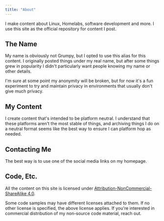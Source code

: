 ```yaml
---
title: "About"
---
```


I make content about Linux, Homelabs, software development and more.  I use this
site as the official repository for content I post.

## The Name

My name is obviously not Grumpy, but I opted to use this alias for this content.
I originally posted things under my real name, but after some things grew in
popularity I didn't particularly want people knowing my name or other details.

I'm sure at some point my anonymity will be broken, but for now it's a fun
experiment to try and maintain privacy in environments that usually don't give
much privacy.

## My Content

I create content that's intended to be platform neutral.  I understand that
these platforms aren't the most stable of things, and archiving things I do on a
neutral format seems like the best way to ensure I can platform hop as needed.

## Contacting Me

The best way is to use one of the social media links on my homepage.

## Code, Etc.

All the content on this site is licensed under
[Attribution-NonCommercial-ShareAlike
4.0](https://creativecommons.org/licenses/by-nc-sa/4.0/).

Some code samples may have different licenses attached to them.  If no other
license is specified, the above license applies.  If you're interested in
commercial distribution of my non-source code material, reach out.
